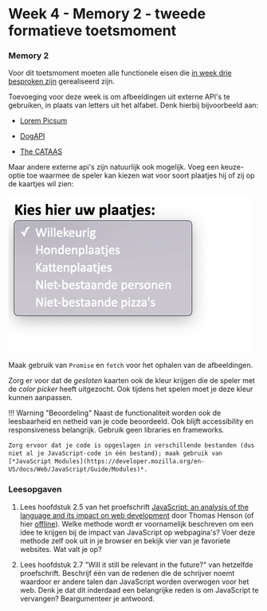 # Week 4 - Memory 2 - tweede formatieve toetsmoment

### Memory 2

Voor dit toetsmoment moeten alle functionele eisen die [in week drie besproken zijn](../week3/memory.md) gerealiseerd zijn.

Toevoeging voor deze week is om afbeeldingen uit externe API's te gebruiken, in plaats van letters uit het alfabet. Denk hierbij bijvoorbeeld aan:

- [Lorem Picsum](https://picsum.photos/)

- [DogAPI](https://dog.ceo/dog-api/)

- [The CATAAS](https://cataas.com/)

Maar andere externe api's zijn natuurlijk ook mogelijk. Voeg een keuze-optie toe waarmee de speler kan kiezen wat voor soort plaatjes hij of zij op de kaartjes wil zien:

![Maak gebruik van een select-box voor het selecteren van plaatjes](imgs/select-box.png)

Maak gebruik van `Promise` en `fetch` voor het ophalen van de afbeeldingen. 

Zorg er voor dat de *gesloten* kaarten ook de kleur krijgen die de speler met de *color picker* heeft uitgezocht. Ook tijdens het spelen moet je deze kleur kunnen aanpassen.

!!! Warning "Beoordeling"
    Naast de functionaliteit worden ook de leesbaarheid en netheid van je code beoordeeld. Ook blijft accessibility en responsiveness belangrijk. Gebruik geen libraries en frameworks.

    Zorg ervoor dat je code is opgeslagen in verschillende bestanden (dus niet al je JavaScript-code in één bestand); maak gebruik van [*JavaScript Modules](https://developer.mozilla.org/en-US/docs/Web/JavaScript/Guide/Modules)*.


### Leesopgaven

1. Lees hoofdstuk 2.5 van het proefschrift [JavaScript: an analysis of the language and its impact on web development](https://repository.cardiffmet.ac.uk/bitstream/handle/10369/8554/Henson,%20Thomas.pdf?isAllowed=y&sequence=1) door Thomas Henson (of hier [offline](../materialen/week4-jwt/Proefschrift-Henson,Thomas.pdf)). Welke methode wordt er voornamelijk beschreven om een idee te krijgen bij de impact van JavaScript op webpagina's? Voer deze methode zelf ook uit in je browser en bekijk vier van je favoriete websites. Wat valt je op?

2. Lees hoofdstuk 2.7 "Will it still be relevant in the future?" van hetzelfde proefschrift. Beschrijf één van de redenen die de schrijver noemt waardoor er andere talen dan JavaScript worden overwogen voor het web. Denk je dat dit inderdaad een belangrijke reden is om JavaScript te vervangen? Beargumenteer je antwoord.